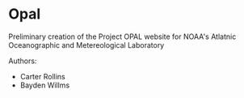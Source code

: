 # Opal
Preliminary creation of the Project OPAL website for NOAA's Atlatnic Oceanographic and Metereological Laboratory

Authors:
- Carter Rollins
- Bayden Willms
